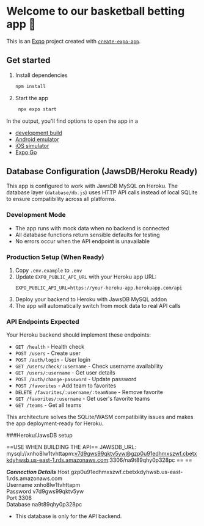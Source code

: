 # Welcome to our basketball betting app 🏀

This is an [Expo](https://expo.dev) project created with [`create-expo-app`](https://www.npmjs.com/package/create-expo-app).

## Get started

1. Install dependencies

   ```bash
   npm install
   ```

2. Start the app

   ```bash
    npx expo start
   ```

In the output, you'll find options to open the app in a

- [development build](https://docs.expo.dev/develop/development-builds/introduction/)
- [Android emulator](https://docs.expo.dev/workflow/android-studio-emulator/)
- [iOS simulator](https://docs.expo.dev/workflow/ios-simulator/)
- [Expo Go](https://expo.dev/go)

## Database Configuration (JawsDB/Heroku Ready)

This app is configured to work with JawsDB MySQL on Heroku. The database layer (`database/db.js`) uses HTTP API calls instead of local SQLite to ensure compatibility across all platforms.

### Development Mode
- The app runs with mock data when no backend is connected
- All database functions return sensible defaults for testing
- No errors occur when the API endpoint is unavailable

### Production Setup (When Ready)
1. Copy `.env.example` to `.env`
2. Update `EXPO_PUBLIC_API_URL` with your Heroku app URL:
   ```
   EXPO_PUBLIC_API_URL=https://your-heroku-app.herokuapp.com/api
   ```
3. Deploy your backend to Heroku with JawsDB MySQL addon
4. The app will automatically switch from mock data to real API calls

### API Endpoints Expected
Your Heroku backend should implement these endpoints:
- `GET /health` - Health check
- `POST /users` - Create user
- `POST /auth/login` - User login
- `GET /users/check/:username` - Check username availability
- `GET /users/:username` - Get user details
- `POST /auth/change-password` - Update password
- `POST /favorites` - Add team to favorites
- `DELETE /favorites/:username/:teamName` - Remove favorite
- `GET /favorites/:username` - Get user's favorite teams
- `GET /teams` - Get all teams

This architecture solves the SQLite/WASM compatibility issues and makes the app deployment-ready for Heroku.

###Heroku/JawsDB setup

==USE WHEN BUILDING THE API==
JAWSDB_URL: mysql://xnho8lw1tvhttapm:v7d9gws99qktv5yw@gzp0u91edhmxszwf.cbetxkdyhwsb.us-east-1.rds.amazonaws.com:3306/na9t89qhy0p328pc
== ==

***Connection Details*** 
Host	gzp0u91edhmxszwf.cbetxkdyhwsb.us-east-1.rds.amazonaws.com	
Username	xnho8lw1tvhttapm	
Password	v7d9gws99qktv5yw	
Port	3306	
Database	na9t89qhy0p328pc

- This database is only for the API backend.